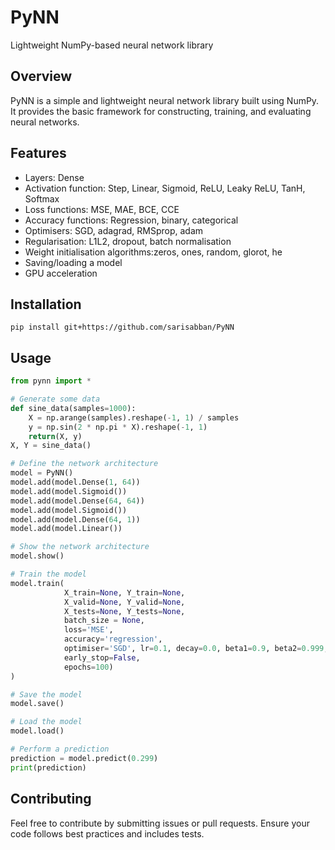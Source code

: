 # PyNN
Lightweight NumPy-based neural network library

## Overview
PyNN is a simple and lightweight neural network library built using NumPy. It provides the basic framework for constructing, training, and evaluating neural networks.

## Features
* Layers: Dense
* Activation function: Step, Linear, Sigmoid, ReLU, Leaky ReLU, TanH, Softmax
* Loss functions: MSE, MAE, BCE, CCE
* Accuracy functions: Regression, binary, categorical
* Optimisers: SGD, adagrad, RMSprop, adam
* Regularisation: L1L2, dropout, batch normalisation
* Weight initialisation algorithms:zeros, ones, random, glorot, he
* Saving/loading a model
* GPU acceleration

## Installation
```
pip install git+https://github.com/sarisabban/PyNN
```

## Usage
```py
from pynn import *

# Generate some data
def sine_data(samples=1000):
	X = np.arange(samples).reshape(-1, 1) / samples
	y = np.sin(2 * np.pi * X).reshape(-1, 1)
	return(X, y)
X, Y = sine_data()

# Define the network architecture
model = PyNN()
model.add(model.Dense(1, 64))
model.add(model.Sigmoid())
model.add(model.Dense(64, 64))
model.add(model.Sigmoid())
model.add(model.Dense(64, 1))
model.add(model.Linear())

# Show the network architecture
model.show()

# Train the model
model.train(
			X_train=None, Y_train=None,
			X_valid=None, Y_valid=None,
			X_tests=None, Y_tests=None,
			batch_size = None,
			loss='MSE',
			accuracy='regression',
			optimiser='SGD', lr=0.1, decay=0.0, beta1=0.9, beta2=0.999, e=1e-7,
			early_stop=False,
			epochs=100)
)

# Save the model
model.save()

# Load the model
model.load()

# Perform a prediction
prediction = model.predict(0.299)
print(prediction)
```

## Contributing
Feel free to contribute by submitting issues or pull requests. Ensure your code follows best practices and includes tests.
